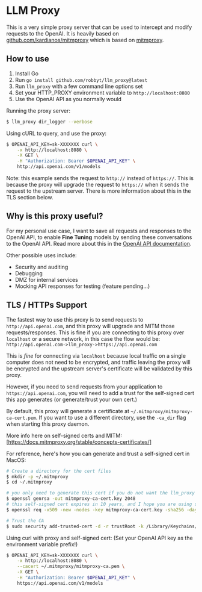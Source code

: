 # LLM Proxy
This is a very simple proxy server that can be used to intercept and modify requests to the OpenAI.
It is heavily based on [github.com/kardianos/mitmproxy](kardianos/mitmproxy) which is based on
[mitmproxy](https://mitmproxy.org/).

## How to use

1. Install Go
2. Run `go install github.com/robbyt/llm_proxy@latest`
3. Run `llm_proxy` with a few command line options set
4. Set your HTTP_PROXY environment variable to `http://localhost:8080`
5. Use the OpenAI API as you normally would

Running the proxy server:
```bash
$ llm_proxy dir_logger --verbose
```

Using cURL to query, and use the proxy:
```bash
$ OPENAI_API_KEY=sk-XXXXXXX curl \
    -x http://localhost:8080 \
    -X GET \
    -H "Authorization: Bearer $OPENAI_API_KEY" \
    http://api.openai.com/v1/models
```
Note: this example sends the request to `http://` instead of `https://`. This is because the proxy
will upgrade the request to `https://` when it sends the request to the upstream server. There is
more information about this in the TLS section below.

## Why is this proxy useful?

For my personal use case, I want to save all requests and responses to the OpenAI API, to enable
__Fine Tuning__ models by sending these conversations to the OpenAI API. Read more about this in
the [OpenAI API documentation](https://platform.openai.com/docs/api-reference/fine-tuning/).

Other possible uses include:
* Security and auditing
* Debugging
* DMZ for internal services
* Mocking API responses for testing (feature pending...)

## TLS / HTTPs Support

The fastest way to use this proxy is to send requests to `http://api.openai.com`, and this proxy
will upgrade and MITM those requests/responses. This is fine if you are connecting to this proxy
over  `localhost` or a secure network, in this case the flow would be: 
`http://api.openai.com->llm_proxy->https://api.openai.com`

This is *fine* for connecting via `localhost` because local traffic on a single computer does not
need to be encrypted, and traffic leaving the proxy will be encrypted and the upstream server's
certificate will be validated by this proxy.

However, if you need to send requests from your application to `https://api.openai.com`, you will
need to add a trust for the self-signed cert this app generates (or generate/trust your own cert.)

By default, this proxy will generate a certificate at `~/.mitmproxy/mitmproxy-ca-cert.pem`.
If you want to use a different directory, use the `-ca_dir` flag when starting this proxy daemon.

More info here on self-signed certs and MITM:
[https://docs.mitmproxy.org/stable/concepts-certificates/]


For reference, here's how you can generate and trust a self-signed cert in MacOS:
```bash
# Create a directory for the cert files
$ mkdir -p ~/.mitmproxy
$ cd ~/.mitmproxy

# you only need to generate this cert if you do not want the llm_proxy to generate it for you
$ openssl genrsa -out mitmproxy-ca-cert.key 2048
# this self-signed cert expires in 10 years, and I hope you are using something else by that point
$ openssl req -x509 -new -nodes -key mitmproxy-ca-cert.key -sha256 -days 3650 -out mitmproxy-ca-cert.pem

# Trust the CA
$ sudo security add-trusted-cert -d -r trustRoot -k /Library/Keychains/System.keychain mitmproxy-ca-cert.pem
```

Using curl with proxy and self-signed cert: 
(Set your OpenAI API key as the environment variable prefix!)
```bash
$ OPENAI_API_KEY=sk-XXXXXXX curl \
    -x http://localhost:8080 \
    --cacert ~/.mitmproxy/mitmproxy-ca.pem \
    -X GET \
    -H "Authorization: Bearer $OPENAI_API_KEY" \
    https://api.openai.com/v1/models
```